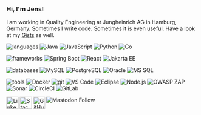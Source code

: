 ### Hi, I'm Jens!

I am working in Quality Engineering at Jungheinrich AG in Hamburg, Germany. Sometimes I write code. Sometimes it is even useful. Have a look at my [Gists](https://gist.github.com/datengaertnerei) as well.

![languages](https://img.shields.io/badge/-languages-lightgrey?style=flat-square)
![Java](https://img.shields.io/badge/-Java-lightgrey?logo=Java)
![JavaScript](https://img.shields.io/badge/-JavaScript-lightgrey?logo=JavaScript)
![Python](https://img.shields.io/badge/-Python-lightgrey?logo=Python)
![Go](https://img.shields.io/badge/-Go-lightgrey?logo=Go)

![frameworks](https://img.shields.io/badge/-frameworks-lightgrey?style=flat-square)
![Spring Boot](https://img.shields.io/badge/-Spring%20Boot-lightgrey?logo=Spring%20Boot)
![React](https://img.shields.io/badge/-React-lightgrey?logo=React)
![Jakarta EE](https://img.shields.io/badge/-Jakarta%20EE-lightgrey)

![databases](https://img.shields.io/badge/-databases-lightgrey?style=flat-square)
![MySQL](https://img.shields.io/badge/-MySQL-lightgrey?logo=MySQL)
![PostgreSQL](https://img.shields.io/badge/-PostgreSQL-lightgrey?logo=PostgreSQL)
![Oracle](https://img.shields.io/badge/-Oracle-lightgrey?logo=Oracle)
![MS SQL](https://img.shields.io/badge/-MS%20SQL-lightgrey?logo=Microsoft%20SQL%20Server)

![tools](https://img.shields.io/badge/-tools-lightgrey?style=flat-square)
![Docker](https://img.shields.io/badge/-Docker-lightgrey?logo=Docker)
![git](https://img.shields.io/badge/-git-lightgrey?logo=git)
![VS Code](https://img.shields.io/badge/-VS%20Code-lightgrey?logo=Visual%20Studio%20Code)
![Eclipse](https://img.shields.io/badge/-Eclipse-lightgrey?logo=Eclipse)
![Node.js](https://img.shields.io/badge/-Node.js-lightgrey?logo=Node.js)
![OWASP ZAP](https://img.shields.io/badge/-OWASP%20ZAP-lightgrey?logo=OWASP)
![Sonar](https://img.shields.io/badge/-Sonar-lightgrey?logo=SonarQube)
![CircleCI](https://img.shields.io/badge/-CircleCI-lightgrey?logo=CircleCI)
![GitLab](https://img.shields.io/badge/-GitLab-lightgrey?logo=GitLab)

<a href="https://linkedin.com/in/jensdibbern">
  <img align="left" alt="LinkedIn" height="32" width="32" src="https://unpkg.com/simple-icons@v8/icons/linkedin.svg" />
</a>
<a href="https://stackoverflow.com/users/10937788/jens-dibbern">
  <img align="left" alt="StackOverflow" height="32" width="32" src="https://unpkg.com/simple-icons@v8/icons/stackoverflow.svg" />
</a>
<a href="https://datengaertnerei.github.io/">
  <img align="left" alt="GitHub Pages Datengärtnerei" height="32" width="32" src="https://unpkg.com/simple-icons@v8/icons/html5.svg" />
</a>

![Mastodon Follow](https://img.shields.io/mastodon/follow/107653763570727266?domain=https%3A%2F%2Fmastodon.social)
